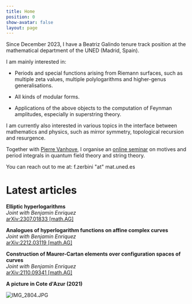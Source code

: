 ```yaml
---
title: Home
position: 0
show-avatar: false
layout: page
---
```


Since December 2023, I have a Beatriz Galindo tenure track position at the mathematical department of the UNED (Madrid, Spain).

I am mainly interested in:

* Periods and special functions arising from Riemann surfaces, such as multiple zeta values, multiple polylogarithms and higher-genus generalisations.

* All kinds of modular forms.

* Applications of the above objects to the computation of Feynman amplitudes, especially in superstring theory.

I am currently also interested in various topics in the interface between mathematics and physics, such as mirror symmetry, topological recursion and resurgence.

Together with [Pierre Vanhove](https://sites.google.com/site/vanhovepierre/pierre-vanhove--en), I organise an [online seminar](https://www.ihes.fr/~vanhove/motivefeynman-2023.html) on motives and period integrals in quantum field theory and string theory.

You can reach out to me at: f.zerbini "at" mat.uned.es

# Latest articles

**Elliptic hyperlogarithms**\
*Joint with Benjamin Enriquez*\
[arXiv:2307.01833 \[math.AG\]](https://arxiv.org/abs/2307.01833)

**Analogues of hyperlogarithm functions on affine complex curves**\
*Joint with Benjamin Enriquez*\
[arXiv:2212.03119 \[math.AG\]](https://arxiv.org/abs/2212.03119)

**Construction of Maurer-Cartan elements over configuration spaces of curves**\
*Joint with Benjamin Enriquez*\
[arXiv:2110.09341 \[math.AG\]](https://arxiv.org/abs/2110.09341)

**A picture in Cote d'Azur (2021)**

![IMG_2804.JPG](/uploads/IMG_2804.JPG)